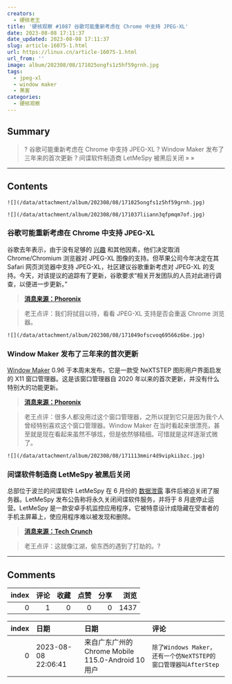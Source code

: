 ```yaml
---
creators:
  - 硬核老王
title: '硬核观察 #1087 谷歌可能重新考虑在 Chrome 中支持 JPEG-XL'
date: 2023-08-08 17:11:37
date_updated: 2023-08-08 17:11:37
slug: article-16075-1.html
url: https://linux.cn/article-16075-1.html
url_from: ''
image: album/202308/08/171025ongfs1z5hf59grnh.jpg
tags:
  - jpeg-xl
  - window maker
  - 黑客
categories:
  - 硬核观察
---
```


## Summary

> ? 谷歌可能重新考虑在 Chrome 中支持 JPEG-XL
> ? Window Maker 发布了三年来的首次更新
> ? 间谍软件制造商 LetMeSpy 被黑后关闭
> » 
> »

***

<!-- more -->

## Contents

`![](/data/attachment/album/202308/08/171025ongfs1z5hf59grnh.jpg)`

`![](/data/attachment/album/202308/08/171037liiann3qfpmqm7of.jpg)`

### 谷歌可能重新考虑在 Chrome 中支持 JPEG-XL

谷歌去年表示，由于没有足够的 [兴趣](https://linux.cn/article-15197-1.html) 和其他因素，他们决定取消 Chrome/Chromium 浏览器对 JPEG-XL 图像的支持。但苹果公司今年决定在其 Safari 网页浏览器中支持 JPEG-XL，社区建议谷歌重新考虑对 JPEG-XL 的支持。今天，对该提议的追踪有了更新，谷歌要求“相关开发团队的人员对此进行调查，以便进一步更新。”

> 
> **[消息来源：Phoronix](https://www.phoronix.com/news/Chrome-JPEG-XL-Seconds)**
> 
> 
> 

> 
> 老王点评：我们将拭目以待，看看 JPEG-XL 支持是否会重返 Chrome 浏览器。
> 
> 
> 

`![](/data/attachment/album/202308/08/171049ofscvoq69566z6be.jpg)`

### Window Maker 发布了三年来的首次更新

[Window Maker](https://www.windowmaker.org/) 0.96 于本周末发布，它是一款受 NeXTSTEP 图形用户界面启发的 X11 窗口管理器。这是该窗口管理器自 2020 年以来的首次更新，并没有什么特别大的功能更新。

> 
> **[消息来源：Phoronix](https://www.phoronix.com/news/WindowMaker-0.96)**
> 
> 
> 

> 
> 老王点评：很多人都没用过这个窗口管理器，之所以提到它只是因为我个人曾经特别喜欢这个窗口管理器。Window Maker 在当时看起来很漂亮，甚至就是现在看起来虽然不够炫，但是依然够精细。可惜就是这样逐渐式微了。
> 
> 
> 

`![](/data/attachment/album/202308/08/171113mmir4d9vipkiibzc.jpg)`

### 间谍软件制造商 LetMeSpy 被黑后关闭

总部位于波兰的间谍软件 LetMeSpy 在 6 月份的 [数据泄露](https://linux.cn/article-15951-1.html) 事件后被迫关闭了服务器。LetMeSpy 发布公告称将永久关闭间谍软件服务，并将于 8 月底停止运营。LetMeSpy 是一款安卓手机监控应用程序，它被特意设计成隐藏在受害者的手机主屏幕上，使应用程序难以被发现和删除。

> 
> **[消息来源：Tech Crunch](https://techcrunch.com/2023/08/05/letmespy-spyware-shuts-down-wiped-server/)**
> 
> 
> 

> 
> 老王点评：这就像江湖，偷东西的遇到了打劫的。?
> 
> 
>

***

## Comments


|   index |   评论 |   收藏 |   点赞 |   分享 |   浏览 |
|--------:|-------:|-------:|-------:|-------:|-------:|
|       0 |      1 |      0 |      0 |      0 |   1437 |

|   index | 日期                | 日期                                               | 评论                                                           |
|--------:|:--------------------|:---------------------------------------------------|:---------------------------------------------------------------|
|       0 | 2023-08-08 22:06:41 | 来自广东广州的 Chrome Mobile 115.0-Android 10 用户 | `除了Windows Maker，还有一个仿NeXTSTEP的窗口管理器叫AfterStep` |
